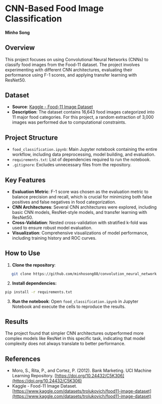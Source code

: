 # CNN-Based Food Image Classification

#### Minho Song

## Overview

This project focuses on using Convolutional Neural Networks (CNNs) to classify food images from the Food-11 dataset. The project involves experimenting with different CNN architectures, evaluating their performance using F-1 scores, and applying transfer learning with ResNet50.

## Dataset

- **Source**: [Kaggle - Food-11 Image Dataset](https://www.kaggle.com/datasets/trolukovich/food11-image-dataset)
- **Description**: The dataset contains 16,643 food images categorized into 11 major food categories. For this project, a random extraction of 3,000 images was performed due to computational constraints.

## Project Structure

- `food_classification.ipynb`: Main Jupyter notebook containing the entire workflow, including data preprocessing, model building, and evaluation.
- `requirements.txt`: List of dependencies required to run the notebook.
- `.gitignore`: Excludes unnecessary files from the repository.

## Key Features

- **Evaluation Metric**: F-1 score was chosen as the evaluation metric to balance precision and recall, which is crucial for minimizing both false positives and false negatives in food categorization.
- **CNN Architectures**: Several CNN architectures were explored, including basic CNN models, ResNet-style models, and transfer learning with ResNet50.
- **Cross-Validation**: Nested cross-validation with stratified k-fold was used to ensure robust model evaluation.
- **Visualization**: Comprehensive visualizations of model performance, including training history and ROC curves.

## How to Use

1. **Clone the repository**:

```bash
   git clone https://github.com/minhosong88/convolution_neural_network.git
```

2. **Install dependencies:**

```bash
pip install -r requirements.txt
```

3. **Run the notebook**: Open `food_classification.ipynb` in Jupyter Notebook and execute the cells to reproduce the results.

## Results

The project found that simpler CNN architectures outperformed more complex models like ResNet in this specific task, indicating that model complexity does not always translate to better performance.

## References

- Moro, S., Rita, P., and Cortez, P. (2012). Bank Marketing. UCI Machine Learning Repository. [https://doi.org/10.24432/C5K306](https://doi.org/10.24432/C5K306)
- Kaggle - Food-11 Image Dataset. [https://www.kaggle.com/datasets/trolukovich/food11-image-dataset](https://www.kaggle.com/datasets/trolukovich/food11-image-dataset)

